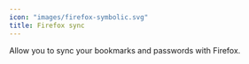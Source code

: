 ```yaml
---
icon: "images/firefox-symbolic.svg"
title: Firefox sync
---
```

Allow you to sync your bookmarks and passwords with Firefox.
